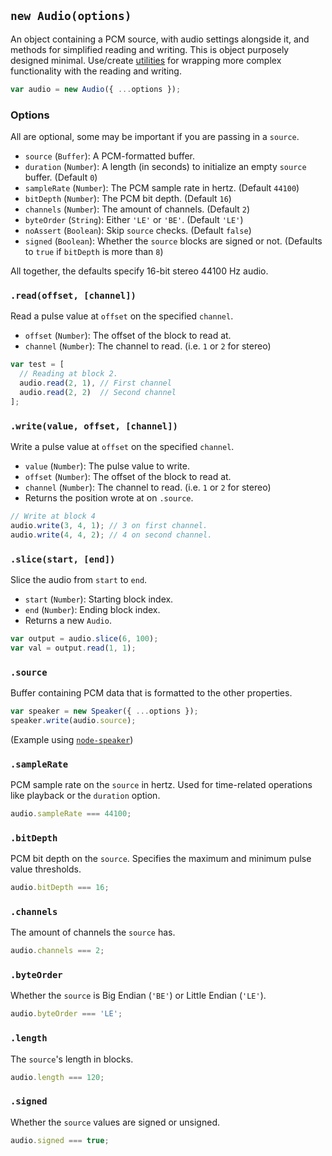 ## `new Audio(options)`
An object containing a PCM source, with audio settings alongside it, and methods for simplified reading and writing.  This is object purposely designed minimal.  Use/create [utilities][npm-audiojs] for wrapping more complex functionality with the reading and writing.
```javascript
var audio = new Audio({ ...options });
```

### Options
All are optional, some may be important if you are passing in a `source`.
- `source` (`Buffer`): A PCM-formatted buffer.
- `duration` (`Number`): A length (in seconds) to initialize an empty `source` buffer. (Default `0`)
- `sampleRate` (`Number`): The PCM sample rate in hertz. (Default `44100`)
- `bitDepth` (`Number`): The PCM bit depth. (Default `16`)
- `channels` (`Number`): The amount of channels. (Default `2`)
- `byteOrder` (`String`): Either `'LE'` or `'BE'`. (Default `'LE'`)
- `noAssert` (`Boolean`): Skip `source` checks. (Default `false`)
- `signed` (`Boolean`): Whether the `source` blocks are signed or not. (Defaults to `true` if `bitDepth` is more than `8`)

All together, the defaults specify 16-bit stereo 44100 Hz audio.

### `.read(offset, [channel])`
Read a pulse value at `offset` on the specified `channel`.
- `offset` (`Number`): The offset of the block to read at.
- `channel` (`Number`): The channel to read. (i.e. `1` or `2` for stereo)

```javascript
var test = [
  // Reading at block 2.
  audio.read(2, 1), // First channel
  audio.read(2, 2)  // Second channel
];
```

### `.write(value, offset, [channel])`
Write a pulse value  at `offset` on the specified `channel`.
- `value` (`Number`): The pulse value to write.
- `offset` (`Number`): The offset of the block to read at.
- `channel` (`Number`): The channel to read. (i.e. `1` or `2` for stereo)
- Returns the position wrote at on `.source`.

```javascript
// Write at block 4
audio.write(3, 4, 1); // 3 on first channel.
audio.write(4, 4, 2); // 4 on second channel.
```

### `.slice(start, [end])`
Slice the audio from `start` to `end`.
- `start` (`Number`): Starting block index.
- `end` (`Number`): Ending block index.
- Returns a new `Audio`.

```javascript
var output = audio.slice(6, 100);
var val = output.read(1, 1);
```

### `.source`
Buffer containing PCM data that is formatted to the other properties.
```javascript
var speaker = new Speaker({ ...options });
speaker.write(audio.source);
```
(Example using [`node-speaker`][node-speaker])

### `.sampleRate`
PCM sample rate on the `source` in hertz.  Used for time-related operations like playback or the `duration` option.
```javascript
audio.sampleRate === 44100;
```

### `.bitDepth`
PCM bit depth on the `source`.  Specifies the maximum and minimum pulse value thresholds.
```javascript
audio.bitDepth === 16;
```

### `.channels`
The amount of channels the `source` has.
```javascript
audio.channels === 2;
```

### `.byteOrder`
Whether the `source` is Big Endian (`'BE'`) or Little Endian (`'LE'`).
```javascript
audio.byteOrder === 'LE';
```

### `.length`
The `source`'s length in blocks.
```javascript
audio.length === 120;
```

### `.signed`
Whether the `source` values are signed or unsigned.
```javascript
audio.signed === true;
```


[npm-audiojs]: https://www.npmjs.com/browse/keyword/audiojs
[node-speaker]: https://github.com/tootallnate/node-speaker
